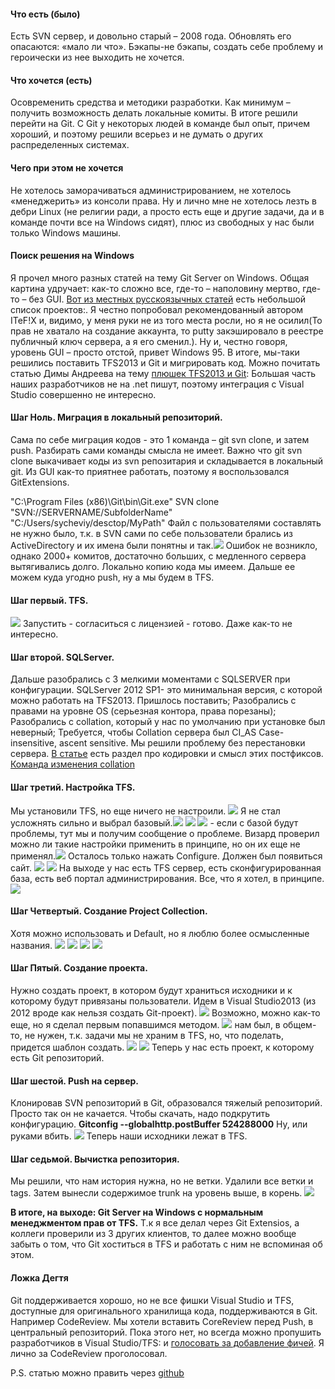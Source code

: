 <h4>Что есть (было)</h4>
Есть SVN сервер, и довольно старый – 2008 года. Обновлять его опасаются: «мало ли что». Бэкапы-не бэкапы, создать себе проблему и героически из нее выходить не хочется.

<h4>Что хочется (есть)</h4>
Осовременить средства и методики разработки. Как минимум – получить возможность делать локальные комиты. В итоге решили перейти на Git. С Git у некоторых людей в команде был опыт, причем хороший, и поэтому решили всерьез и не думать о других распределенных системах.

<h4>Чего при этом не хочется</h4>
Не хотелось заморачиваться администрированием, не хотелось «менеджерить» из консоли права. Ну и лично мне не хотелось лезть в дебри Linux (не религии ради, а просто есть еще и другие задачи, да и в команде почти все на Windows сидят), плюс из свободных у нас были только Windows машины.

<habracut>

<h4>Поиск решения на Windows</h4>
Я  прочел много разных статей на тему Git Server on Windows. Общая картина удручает: как-то сложно все, где-то – наполовину мертво, где-то – без  GUI. <a href=" http://habrahabr.ru/post/199144/">Вот из местных русскоязычных статей</a> есть небольшой список проектов:. Я честно попробовал рекомендованный автором ITeF!X и, видимо, у меня руки не из того места росли, но я не осилил(То прав не хватало на создание аккаунта, то putty закэшировало в реестре публичный ключ сервера, а я его сменил.). Ну и, честно говоря, уровень GUI – просто отстой, привет Windows 95.
В итоге, мы-таки решились поставить TFS2013 и Git и мигрировать код. Можно почитать статью Димы Андреева на тему <a href="http://habrahabr.ru/company/microsoft/blog/167699/">плюшек TFS2013 и Git</a>:   Большая часть наших разработчиков не на .net пишут, поэтому интеграция с Visual Studio совершенно не интересно.

<h4>Шаг Ноль. Миграция в локальный репозиторий.</h4>
Сама по себе миграция кодов - это 1 команда – git svn clone, и затем push. Разбирать сами команды смысла не имеет. Важно что git  svn clone выкачивает коды из svn репозитария и складывается в локальный git. 
Из GUI как-то приятнее работать, поэтому я воспользовался GitExtensions. 


<spoiler title="Клонируем SVN в Git локальный.">"C:\Program Files (x86)\Git\bin\Git.exe" SVN clone "SVN://SERVERNAME/SubfolderName" "C:/Users/sycheviy/desctop/MyPath"
Файл с пользователями составлять не нужно было, т.к. в  SVN сами по себе пользователи брались из ActiveDirectory и их имена были понятны и так.<img src="http://habrastorage.org/getpro/habr/post_images/5da/50b/96e/5da50b96e61321e0ac75bf9f983fe926.jpg"/></spoiler>
Ошибок не возникло, однако 2000+ комитов, достаточно больших, с медленного сервера вытягивались долго. 
Локально копию кода мы имеем. Дальше ее можем куда угодно push, ну а мы будем в TFS.

<h4>Шаг первый. TFS.</h4>
<spoiler title="Поставили TFS на Windows Server 2008r2."><img src="http://habrastorage.org/getpro/habr/post_images/c34/25d/c94/c3425dc94cd2da8d71633ba86487f7c3.jpg"/></spoiler>
Запустить - согласиться с лицензией - готово. Даже как-то не интересно.

<h4>Шаг второй. SQLServer.</h4>
Дальше разобрались с 3 мелкими моментами с SQLSERVER при конфигурации.
SQLServer 2012 SP1- это минимальная версия, с которой можно работать на TFS2013. Пришлось поставить;
Разобрались с правами на уровне OS (серьезная контора, права порезаны);
Разобрались с collation, который у нас по умолчанию при установке был неверный; Требуется, чтобы Collation сервера был CI_AS Case- insensitive, ascent sensitive. 
Мы решили проблему без перестановки сервера.  <a href="http://blogs.technet.com/b/servicemanager/archive/2012/05/24/clarification-on-sql-server-collation-requirements-for-system-center-2012.aspx">В статье</a> есть раздел про кодировки и смысл этих постфиксов.
<a href="http://technet.microsoft.com/en-us/library/ms179254.aspx">Команда изменения collation</a>

<h4>Шаг третий. Настройка TFS.</h4>
Мы установили TFS, но еще ничего не настроили. <spoiler title="Открываем консоль управления TFS"><img src="http://habrastorage.org/getpro/habr/post_images/8a7/429/9a9/8a74299a9807a69a861bd3c334dca964.jpg"/></spoiler>
<spoiler title="Выбираем тип конфигурации.">Я не стал усложнять сильно и выбрал базовый.<img src="http://habrastorage.org/getpro/habr/post_images/77b/141/e96/77b141e960f505281f9ca89dcad217c9.jpg"/></spoiler>
<spoiler title="Выбрали сервер баз данных который будем использовать для хранения пользователей и тп."> 
<img src="http://habrastorage.org/getpro/habr/post_images/881/93f/4b8/88193f4b8a1c0bcf90e1faf4945d30f7.jpg"/></spoiler>
<spoiler title="Взглянули на список параметров получившийся."><img src="http://habrastorage.org/getpro/habr/post_images/5b6/bd3/959/5b6bd3959c351de92ad9d18a29a26292.jpg"/></spoiler>
<spoiler title="Нажали проверить"> - если с базой будут проблемы, тут мы и получим сообщение о проблеме.
Визард проверил можно ли такие настройки применить в принципе, но он их еще не применял.<img src="http://habrastorage.org/getpro/habr/post_images/09d/46e/abf/09d46eabf21fa287674bad0a9132e29f.jpg"/></spoiler>
 Осталось только нажать Configure.
<spoiler title="Проверяем что приложение появилось в iis.">Должен был появиться сайт.
<img src="http://habrastorage.org/getpro/habr/post_images/c4c/0ab/95a/c4c0ab95ac9c13b167c5f3840b42ab22.jpg"/></spoiler>
<spoiler title="И проверяем что в базе все было создано"><img src="http://habrastorage.org/getpro/habr/post_images/83f/d2e/22e/83fd2e22e8c6fb5b2109cb9cc2d797db.jpg"/></spoiler>
На выходе у нас есть TFS сервер, есть сконфигурированная база, есть веб портал администрирования. Все, что я хотел, в принципе.
<spoiler title="Как бонус портал, на котором можно управлять пользователями, группами, смотреть код и так далее."><img src="http://habrastorage.org/getpro/habr/post_images/89d/aeb/868/89daeb86841d85574cd79cabcc8c83c3.jpg"/></spoiler>

<h4>Шаг Четвертый. Создание Project Collection. </h4>
Хотя можно использовать и Default, но я люблю более осмысленные названия.
<spoiler title="Создание ProjectCollection"><img src="http://habrastorage.org/getpro/habr/post_images/db0/3bc/4c5/db03bc4c51f3cb6e916ce2ce1c47a07d.jpg"/>
<img src="http://habrastorage.org/getpro/habr/post_images/43d/ce0/e84/43dce0e84a821c4a2918756d0d829a8d.jpg"/>
<img src="http://habrastorage.org/getpro/habr/post_images/98c/846/fe1/98c846fe146cf0bb7253c408f265ca4d.jpg"/>
<img src="http://habrastorage.org/getpro/habr/post_images/2bd/2b0/e92/2bd2b0e92e26980944896ca836b5f3bf.jpg"/></spoiler>


<h4>Шаг Пятый. Создание проекта.</h4>
Нужно создать проект, в котором будут храниться исходники и к которому будут привязаны пользователи. Идем в Visual Studio2013 (из 2012 вроде как нельзя создать Git-проект).
<spoiler title=" подключаемся к TFS серверу"><img src="http://habrastorage.org/getpro/habr/post_images/c87/cfb/31b/c87cfb31b952d7d15eccc7e9ba8e20ba.jpg"/></spoiler>
<spoiler title="создаем team project">Возможно, можно как-то еще, но я сделал первым попавшимся методом.
<img src="http://habrastorage.org/getpro/habr/post_images/4c6/4f7/8fc/4c64f78fc391440fc4f6dfecb6bdcebf.jpg"/></spoiler>
 <spoiler title="Шаблон проекта">нам был, в общем-то, не нужен, т.к. задачи мы не храним в TFS, но, что поделать, придется шаблон  создать.
<img src="http://habrastorage.org/getpro/habr/post_images/adb/653/c02/adb653c025a8efa3bf04bf9bb2dcb425.jpg"/></spoiler>
 <spoiler title="Выбираем систему хранения исходников. Git, конечно."><img src="http://habrastorage.org/getpro/habr/post_images/850/cfa/ed6/850cfaed63d8b070379eed137a177634.jpg"/></spoiler>
Теперь у нас есть проект, к которому есть Git репозиторий.

<h4>Шаг шестой. Push на сервер.</h4>
Клонировав SVN репозиторий в Git, образовался тяжелый репозиторий. Просто так он не качается. Чтобы скачать, надо подкрутить конфигурацию.
<b>Gitconfig --globalhttp.postBuffer 524288000</b>
Ну, или руками вбить.
<spoiler title="Добавляем в список Remote нашего TFS. B Push."><img src="http://habrastorage.org/getpro/habr/post_images/f65/124/57a/f6512457a8949c007357fcd6acf96e86.jpg"/></spoiler>
Теперь наши исходники лежат в TFS.

<h4>Шаг седьмой. Вычистка репозитория.</h4>
Мы решили, что нам история нужна, но не ветки. Удалили все ветки и tags. Затем вынесли содержимое trunk на уровень выше, в корень.
<spoiler title="Веб морда к репозитарию исходников"><img src="http://habrastorage.org/getpro/habr/post_images/4a6/6d7/93d/4a66d793d80d528f44425a2b5b2f8738.jpg"/></spoiler>

<b>В итоге, на выходе: Git Server на Windows с нормальным менеджментом прав от TFS.</b>
Т.к я все делал через Git Extensios, а коллеги проверили из 3 других клиентов, то далее можно вообще забыть о том, что Git хоститься в TFS и работать с ним не вспоминая об этом.

<h4>Ложка Дегтя</h4>
Git поддерживается хорошо, но не все фишки Visual Studio и TFS, доступные для оригинального хранилища кода, поддерживаются в Git. Например CodeReview. Мы хотели вставить CoreReview перед Push, в центральный репозиторий. Пока этого нет, но всегда можно пропушить разработчиков в Visual Studio/TFS:  и <a href="http://visualstudio.uservoice.com/forums/121579-visual-studio">голосовать за добавление фичей</a>. Я лично  за CodeReview проголосовал.

P.S. статью можно править через <a href="https://github.com/SychevIgor/blog_migration_to_git/tree/master/svn">github</a>  
